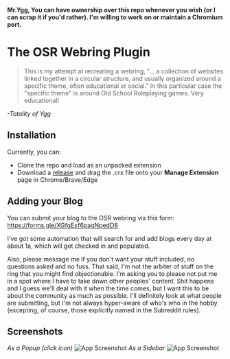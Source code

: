 **Mr.Ygg, 
You can have ownership over this repo whenever you wish (or I can scrap it if you'd rather).
I'm willing to work on or maintain a Chromium port.**

# The OSR Webring Plugin

>This is my attempt at recreating a webring, "... a collection of websites linked together in a circular structure, and usually organized around a specific theme, often educational or social." In this particular case the "specific theme" is around Old School Roleplaying games. Very educational!

*-Totality of Ygg*


## Installation

Currently, you can: 
* Clone the repo and load as an unpacked extension
* Download a [release](https://github.com/connorjdunning/osr-webring-chromium/releases) and drag the .crx file onto your **Manage Extension** page in Chrome/Brave/Edge
    
## Adding your Blog

You can submit your blog to the OSR webring via this form: https://forms.gle/XGfgExf6pagNpedD8

I've got some automation that will search for and add blogs every day at about 1a, which will get checked in and populated.

Also, please message me if you don't want your stuff included, no questions asked and no fuss. That said, I'm not the arbiter of stuff on the ring that you might find objectionable. I'm asking you to please not put me in a spot where I have to take down other peoples' content. Shit happens and I guess we'll deal with it when the time comes, but I want this to be about the community as much as possible. I'll definitely look at what people are submitting, but I'm not always hyper-aware of who's who in the hobby (excepting, of course, those explicitly named in the Subreddit rules).



## Screenshots
*As a Popup (click icon)*
![App Screenshot](https://i.imgur.com/V0Fr6K1.jpg)
*As a Sidebar*
![App Screenshot](https://i.imgur.com/skCN7fk.jpg)

